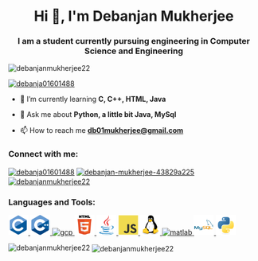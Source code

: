 <h1 align="center">Hi 👋, I'm Debanjan Mukherjee</h1>
<h3 align="center">I am a student currently pursuing engineering in Computer Science and Engineering</h3>

<p align="left"> <img src="https://komarev.com/ghpvc/?username=debanjanmukherjee22&label=Profile%20views&color=0e75b6&style=flat" alt="debanjanmukherjee22" /> </p>

<p align="left"> <a href="https://twitter.com/debanja01601488" target="blank"><img src="https://img.shields.io/twitter/follow/debanja01601488?logo=twitter&style=for-the-badge" alt="debanja01601488" /></a> </p>

- 🌱 I’m currently learning **C, C++, HTML, Java**

- 💬 Ask me about **Python, a little bit Java, MySql**

- 📫 How to reach me **db01mukherjee@gmail.com**

<h3 align="left">Connect with me:</h3>
<p align="left">
<a href="https://twitter.com/debanja01601488" target="blank"><img align="center" src="https://raw.githubusercontent.com/rahuldkjain/github-profile-readme-generator/master/src/images/icons/Social/twitter.svg" alt="debanja01601488" height="30" width="40" /></a>
<a href="https://linkedin.com/in/debanjan-mukherjee-43829a225" target="blank"><img align="center" src="https://raw.githubusercontent.com/rahuldkjain/github-profile-readme-generator/master/src/images/icons/Social/linked-in-alt.svg" alt="debanjan-mukherjee-43829a225" height="30" width="40" /></a>
<a href="https://instagram.com/debanjanmukherjee22" target="blank"><img align="center" src="https://raw.githubusercontent.com/rahuldkjain/github-profile-readme-generator/master/src/images/icons/Social/instagram.svg" alt="debanjanmukherjee22" height="30" width="40" /></a>
</p>

<h3 align="left">Languages and Tools:</h3>
<p align="left"> <a href="https://www.cprogramming.com/" target="_blank" rel="noreferrer"> <img src="https://raw.githubusercontent.com/devicons/devicon/master/icons/c/c-original.svg" alt="c" width="40" height="40"/> </a> <a href="https://www.w3schools.com/cpp/" target="_blank" rel="noreferrer"> <img src="https://raw.githubusercontent.com/devicons/devicon/master/icons/cplusplus/cplusplus-original.svg" alt="cplusplus" width="40" height="40"/> </a> <a href="https://cloud.google.com" target="_blank" rel="noreferrer"> <img src="https://www.vectorlogo.zone/logos/google_cloud/google_cloud-icon.svg" alt="gcp" width="40" height="40"/> </a> <a href="https://www.w3.org/html/" target="_blank" rel="noreferrer"> <img src="https://raw.githubusercontent.com/devicons/devicon/master/icons/html5/html5-original-wordmark.svg" alt="html5" width="40" height="40"/> </a> <a href="https://www.java.com" target="_blank" rel="noreferrer"> <img src="https://raw.githubusercontent.com/devicons/devicon/master/icons/java/java-original.svg" alt="java" width="40" height="40"/> </a> <a href="https://developer.mozilla.org/en-US/docs/Web/JavaScript" target="_blank" rel="noreferrer"> <img src="https://raw.githubusercontent.com/devicons/devicon/master/icons/javascript/javascript-original.svg" alt="javascript" width="40" height="40"/> </a> <a href="https://www.linux.org/" target="_blank" rel="noreferrer"> <img src="https://raw.githubusercontent.com/devicons/devicon/master/icons/linux/linux-original.svg" alt="linux" width="40" height="40"/> </a> <a href="https://www.mathworks.com/" target="_blank" rel="noreferrer"> <img src="https://upload.wikimedia.org/wikipedia/commons/2/21/Matlab_Logo.png" alt="matlab" width="40" height="40"/> </a> <a href="https://www.mysql.com/" target="_blank" rel="noreferrer"> <img src="https://raw.githubusercontent.com/devicons/devicon/master/icons/mysql/mysql-original-wordmark.svg" alt="mysql" width="40" height="40"/> </a> <a href="https://www.python.org" target="_blank" rel="noreferrer"> <img src="https://raw.githubusercontent.com/devicons/devicon/master/icons/python/python-original.svg" alt="python" width="40" height="40"/> </a> </p>

<p><img align="left" src="https://github-readme-stats.vercel.app/api/top-langs?username=debanjanmukherjee22&show_icons=true&locale=en&layout=compact" alt="debanjanmukherjee22" /></p>

<p>&nbsp;<img align="center" src="https://github-readme-stats.vercel.app/api?username=debanjanmukherjee22&show_icons=true&locale=en" alt="debanjanmukherjee22" /></p>
